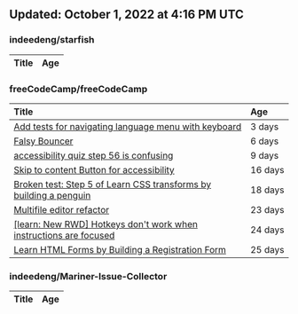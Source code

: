 ## Updated: October 1, 2022 at 4:16 PM UTC


### indeedeng/starfish
|**Title**|**Age**|
|:----|:----|


### freeCodeCamp/freeCodeCamp
|**Title**|**Age**|
|:----|:----|
|[Add tests for navigating language menu with keyboard](https://github.com/freeCodeCamp/freeCodeCamp/issues/47649)|3&nbsp;days|
|[Falsy Bouncer](https://github.com/freeCodeCamp/freeCodeCamp/issues/47622)|6&nbsp;days|
|[accessibility quiz step 56 is confusing](https://github.com/freeCodeCamp/freeCodeCamp/issues/47588)|9&nbsp;days|
|[Skip to content Button for accessibility](https://github.com/freeCodeCamp/freeCodeCamp/issues/47523)|16&nbsp;days|
|[Broken test: Step 5 of Learn CSS transforms by building a penguin](https://github.com/freeCodeCamp/freeCodeCamp/issues/47513)|18&nbsp;days|
|[Multifile editor refactor](https://github.com/freeCodeCamp/freeCodeCamp/issues/47467)|23&nbsp;days|
|[[learn: New RWD] Hotkeys don't work when instructions are focused ](https://github.com/freeCodeCamp/freeCodeCamp/issues/47457)|24&nbsp;days|
|[Learn HTML Forms by Building a Registration Form](https://github.com/freeCodeCamp/freeCodeCamp/issues/47456)|25&nbsp;days|


### indeedeng/Mariner-Issue-Collector
|**Title**|**Age**|
|:----|:----|
